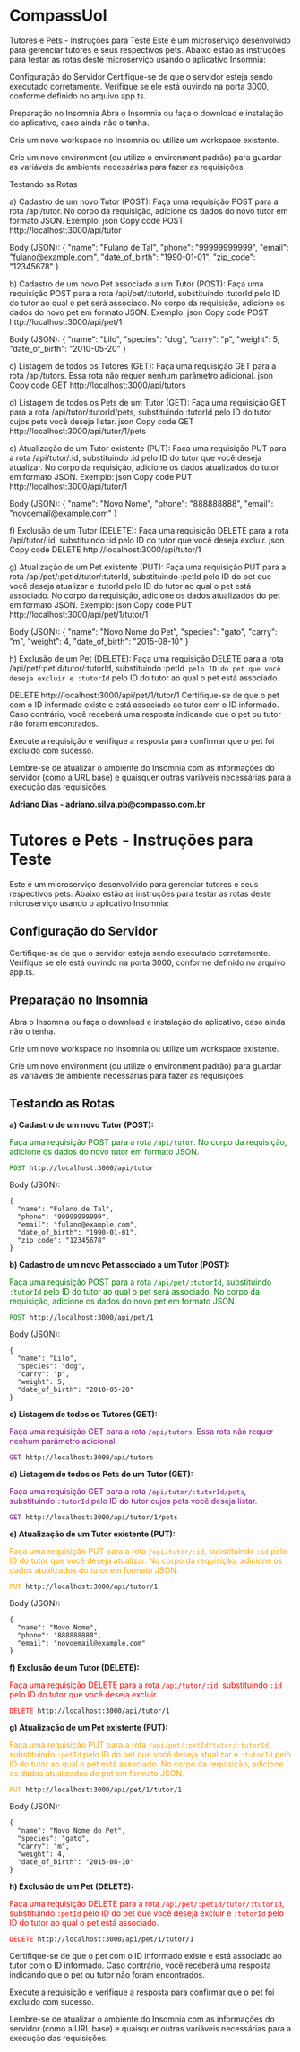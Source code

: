 # CompassUol


Tutores e Pets - Instruções para Teste
Este é um microserviço desenvolvido para gerenciar tutores e seus respectivos pets. Abaixo estão as instruções para testar as rotas deste microserviço usando o aplicativo Insomnia:

Configuração do Servidor
Certifique-se de que o servidor esteja sendo executado corretamente. Verifique se ele está ouvindo na porta 3000, conforme definido no arquivo app.ts.

Preparação no Insomnia
Abra o Insomnia ou faça o download e instalação do aplicativo, caso ainda não o tenha.

Crie um novo workspace no Insomnia ou utilize um workspace existente.

Crie um novo environment (ou utilize o environment padrão) para guardar as variáveis de ambiente necessárias para fazer as requisições.

Testando as Rotas

a) Cadastro de um novo Tutor (POST):
Faça uma requisição POST para a rota /api/tutor.
No corpo da requisição, adicione os dados do novo tutor em formato JSON. Exemplo:
json
Copy code
POST http://localhost:3000/api/tutor

Body (JSON):
{
  "name": "Fulano de Tal",
  "phone": "99999999999",
  "email": "fulano@example.com",
  "date_of_birth": "1990-01-01",
  "zip_code": "12345678"
}

b) Cadastro de um novo Pet associado a um Tutor (POST):
Faça uma requisição POST para a rota /api/pet/:tutorId, substituindo :tutorId pelo ID do tutor ao qual o pet será associado.
No corpo da requisição, adicione os dados do novo pet em formato JSON. Exemplo:
json
Copy code
POST http://localhost:3000/api/pet/1

Body (JSON):
{
  "name": "Lilo",
  "species": "dog",
  "carry": "p",
  "weight": 5,
  "date_of_birth": "2010-05-20"
}

c) Listagem de todos os Tutores (GET):
Faça uma requisição GET para a rota /api/tutors. Essa rota não requer nenhum parâmetro adicional.
json
Copy code
GET http://localhost:3000/api/tutors

d) Listagem de todos os Pets de um Tutor (GET):
Faça uma requisição GET para a rota /api/tutor/:tutorId/pets, substituindo :tutorId pelo ID do tutor cujos pets você deseja listar.
json
Copy code
GET http://localhost:3000/api/tutor/1/pets

e) Atualização de um Tutor existente (PUT):
Faça uma requisição PUT para a rota /api/tutor/:id, substituindo :id pelo ID do tutor que você deseja atualizar.
No corpo da requisição, adicione os dados atualizados do tutor em formato JSON. Exemplo:
json
Copy code
PUT http://localhost:3000/api/tutor/1

Body (JSON):
{
  "name": "Novo Nome",
  "phone": "888888888",
  "email": "novoemail@example.com"
}

f) Exclusão de um Tutor (DELETE):
Faça uma requisição DELETE para a rota /api/tutor/:id, substituindo :id pelo ID do tutor que você deseja excluir.
json
Copy code
DELETE http://localhost:3000/api/tutor/1

g) Atualização de um Pet existente (PUT):
Faça uma requisição PUT para a rota /api/pet/:petId/tutor/:tutorId, substituindo :petId pelo ID do pet que você deseja atualizar e :tutorId pelo ID do tutor ao qual o pet está associado.
No corpo da requisição, adicione os dados atualizados do pet em formato JSON. Exemplo:
json
Copy code
PUT http://localhost:3000/api/pet/1/tutor/1

Body (JSON):
{
  "name": "Novo Nome do Pet",
  "species": "gato",
  "carry": "m",
  "weight": 4,
  "date_of_birth": "2015-08-10"
}

h) Exclusão de um Pet (DELETE):
Faça uma requisição DELETE para a rota /api/pet/:petId/tutor/:tutorId, substituindo :petId` pelo ID do pet que você deseja excluir e :tutorId` pelo ID do tutor ao qual o pet está associado.

DELETE http://localhost:3000/api/pet/1/tutor/1
Certifique-se de que o pet com o ID informado existe e está associado ao tutor com o ID informado. Caso contrário, você receberá uma resposta indicando que o pet ou tutor não foram encontrados.

Execute a requisição e verifique a resposta para confirmar que o pet foi excluído com sucesso.

Lembre-se de atualizar o ambiente do Insomnia com as informações do servidor (como a URL base) e quaisquer outras variáveis necessárias para a execução das requisições.
<p><strong>Adriano Dias - adriano.silva.pb@compasso.com.br</strong></p>

<h1>Tutores e Pets - Instruções para Teste</h1>
<p>Este é um microserviço desenvolvido para gerenciar tutores e seus respectivos pets. Abaixo estão as instruções para testar as rotas deste microserviço usando o aplicativo Insomnia:</p>

<h2>Configuração do Servidor</h2>
<p>Certifique-se de que o servidor esteja sendo executado corretamente. Verifique se ele está ouvindo na porta 3000, conforme definido no arquivo app.ts.</p>

<h2>Preparação no Insomnia</h2>
<p>Abra o Insomnia ou faça o download e instalação do aplicativo, caso ainda não o tenha.</p>
<p>Crie um novo workspace no Insomnia ou utilize um workspace existente.</p>
<p>Crie um novo environment (ou utilize o environment padrão) para guardar as variáveis de ambiente necessárias para fazer as requisições.</p>

<h2>Testando as Rotas</h2>
<p><strong>a) Cadastro de um novo Tutor (POST):</strong></p>
<p><span style="color:green">Faça uma requisição POST para a rota <code>/api/tutor</code>. No corpo da requisição, adicione os dados do novo tutor em formato JSON.</span></p>
<pre><code><span style="color:green">POST</span> http://localhost:3000/api/tutor</code></pre>
<p>Body (JSON):</p>
<pre><code>{
  "name": "Fulano de Tal",
  "phone": "99999999999",
  "email": "fulano@example.com",
  "date_of_birth": "1990-01-01",
  "zip_code": "12345678"
}</code></pre>

<p><strong>b) Cadastro de um novo Pet associado a um Tutor (POST):</strong></p>
<p><span style="color:green">Faça uma requisição POST para a rota <code>/api/pet/:tutorId</code>, substituindo <code>:tutorId</code> pelo ID do tutor ao qual o pet será associado. No corpo da requisição, adicione os dados do novo pet em formato JSON.</span></p>
<pre><code><span style="color:green">POST</span> http://localhost:3000/api/pet/1</code></pre>
<p>Body (JSON):</p>
<pre><code>{
  "name": "Lilo",
  "species": "dog",
  "carry": "p",
  "weight": 5,
  "date_of_birth": "2010-05-20"
}</code></pre>

<p><strong>c) Listagem de todos os Tutores (GET):</strong></p>
<p><span style="color:purple">Faça uma requisição GET para a rota <code>/api/tutors</code>. Essa rota não requer nenhum parâmetro adicional.</span></p>
<pre><code><span style="color:purple">GET</span> http://localhost:3000/api/tutors</code></pre>

<p><strong>d) Listagem de todos os Pets de um Tutor (GET):</strong></p>
<p><span style="color:purple">Faça uma requisição GET para a rota <code>/api/tutor/:tutorId/pets</code>, substituindo <code>:tutorId</code> pelo ID do tutor cujos pets você deseja listar.</span></p>
<pre><code><span style="color:purple">GET</span> http://localhost:3000/api/tutor/1/pets</code></pre>

<p><strong>e) Atualização de um Tutor existente (PUT):</strong></p>
<p><span style="color:orange">Faça uma requisição PUT para a rota <code>/api/tutor/:id</code>, substituindo <code>:id</code> pelo ID do tutor que você deseja atualizar. No corpo da requisição, adicione os dados atualizados do tutor em formato JSON.</span></p>
<pre><code><span style="color:orange">PUT</span> http://localhost:3000/api/tutor/1</code></pre>
<p>Body (JSON):</p>
<pre><code>{
  "name": "Novo Nome",
  "phone": "888888888",
  "email": "novoemail@example.com"
}</code></pre>

<p><strong>f) Exclusão de um Tutor (DELETE):</strong></p>
<p><span style="color:red">Faça uma requisição DELETE para a rota <code>/api/tutor/:id</code>, substituindo <code>:id</code> pelo ID do tutor que você deseja excluir.</span></p>
<pre><code><span style="color:red">DELETE</span> http://localhost:3000/api/tutor/1</code></pre>

<p><strong>g) Atualização de um Pet existente (PUT):</strong></p>
<p><span style="color:orange">Faça uma requisição PUT para a rota <code>/api/pet/:petId/tutor/:tutorId</code>, substituindo <code>:petId</code> pelo ID do pet que você deseja atualizar e <code>:tutorId</code> pelo ID do tutor ao qual o pet está associado. No corpo da requisição, adicione os dados atualizados do pet em formato JSON.</span></p>
<pre><code><span style="color:orange">PUT</span> http://localhost:3000/api/pet/1/tutor/1</code></pre>
<p>Body (JSON):</p>
<pre><code>{
  "name": "Novo Nome do Pet",
  "species": "gato",
  "carry": "m",
  "weight": 4,
  "date_of_birth": "2015-08-10"
}</code></pre>

<p><strong>h) Exclusão de um Pet (DELETE):</strong></p>
<p><span style="color:red">Faça uma requisição DELETE para a rota <code>/api/pet/:petId/tutor/:tutorId</code>, substituindo <code>:petId</code> pelo ID do pet que você deseja excluir e <code>:tutorId</code> pelo ID do tutor ao qual o pet está associado.</span></p>
<pre><code><span style="color:red">DELETE</span> http://localhost:3000/api/pet/1/tutor/1</code></pre>
<p>Certifique-se de que o pet com o ID informado existe e está associado ao tutor com o ID informado. Caso contrário, você receberá uma resposta indicando que o pet ou tutor não foram encontrados.</p>
<p>Execute a requisição e verifique a resposta para confirmar que o pet foi excluído com sucesso.</p>

<p>Lembre-se de atualizar o ambiente do Insomnia com as informações do servidor (como a URL base) e quaisquer outras variáveis necessárias para a execução das requisições.</p>


